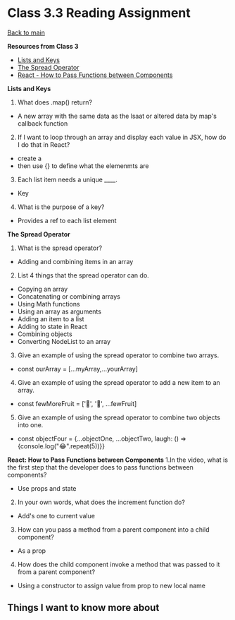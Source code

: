# Class 3.3 Reading Assignment

[Back to main](https://michaeldulin.github.io/reading-notes)

**Resources from Class 3**
- [Lists and Keys](https://reactjs.org/docs/lists-and-keys.html)
- [The Spread Operator](https://medium.com/coding-at-dawn/how-to-use-the-spread-operator-in-javascript-b9e4a8b06fab)
- [React - How to Pass Functions between Components](https://www.youtube.com/watch?v=c05OL7XbwXU&ab_channel=SteveGriffith-Prof3ssorSt3v3)


**Lists and Keys**
1. What does .map() return?
  - A new array with the same data as the lsaat or altered data by map's callback function
2. If I want to loop through an array and display each value in JSX, how do I do that in React?
  - create a <li> then use {} to define what the elemenmts are
3. Each list item needs a unique ____.
  - Key
4. What is the purpose of a key?
  - Provides a ref to each list element
  
  
**The Spread Operator**
1. What is the spread operator?
 - Adding and combining items in an array
2. List 4 things that the spread operator can do.
 - Copying an array
 - Concatenating or combining arrays
 - Using Math functions
 - Using an array as arguments
 - Adding an item to a list
 - Adding to state in React
 - Combining objects
 - Converting NodeList to an array
3. Give an example of using the spread operator to combine two arrays.
  - const ourArray = [...myArray,...yourArray]
4. Give an example of using the spread operator to add a new item to an array.
  - const fewMoreFruit = ['🍉', '🍍', ...fewFruit]
5. Give an example of using the spread operator to combine two objects into one.
  - const objectFour = {...objectOne, ...objectTwo, laugh: () => {console.log("😂".repeat(5))}}
  
  
**React: How to Pass Functions between Components**
1.In the video, what is the first step that the developer does to pass functions between components?
  - Use props and state
2. In your own words, what does the increment function do?
  - Add's one to current value 
3. How can you pass a method from a parent component into a child component?
  - As a prop
4. How does the child component invoke a method that was passed to it from a parent component?
  - Using a constructor to assign value from prop to new local name


## Things I want to know more about
